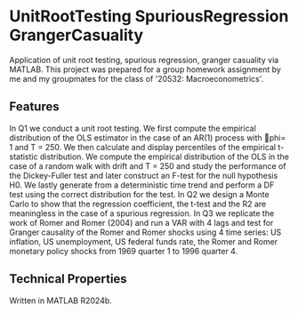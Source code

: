 # UnitRootTesting SpuriousRegression GrangerCasuality
Application of unit root testing, spurious regression, granger casuality via MATLAB. This project was prepared for a group homework assignment by me and my groupmates for the class of '20532: Macroeconometrics'. 

## Features
In Q1 we conduct a unit root testing. We first compute the empirical distribution of the OLS estimator in the case of an AR(1) process with phi= 1 and T = 250. We then calculate and display percentiles of the empirical t-statistic distribution. We compute the empirical distribution of the OLS in the case of a random walk with drift and T = 250 and study the performance of the Dickey-Fuller test and later construct an F-test for the null hypothesis H0. We lastly generate from a deterministic time trend and perform a DF test using the correct distribution for the test.
In Q2 we design a Monte Carlo to show that the regression coefficient, the t-test and the R2 are meaningless in the case of a spurious regression.
In Q3 we replicate the work of Romer and Romer (2004) and run a VAR with 4 lags and test for Granger causality of the Romer and Romer shocks using 4 time series: US inflation, US unemployment, US federal funds rate, the Romer and Romer monetary policy shocks from 1969 quarter 1 to 1996 quarter 4.

## Technical Properties
Written in MATLAB R2024b.
